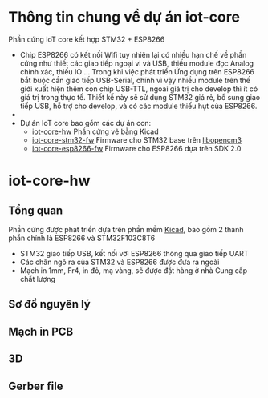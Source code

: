 # Thông tin chung về dự án iot-core

Phần cứng IoT core kết hợp STM32 + ESP8266
- Chip ESP8266 có kết nối Wifi tuy nhiên lại có nhiều hạn chế về phần cứng như thiết các giao tiếp ngoại vi và USB, thiếu module đọc Analog chính xác, thiếu IO ... Trong khi việc phát triển Ứng dụng trên ESP8266 bắt buộc cần giao tiếp USB-Serial, chính vì vậy nhiều module trên thế giới xuất hiện thêm con chip USB-TTL, ngoài giá trị cho develop thì ít có giá trị trong thực tế. Thiết kế này sẽ sử dụng STM32 giá rẻ, bổ sung giao tiếp USB, hỗ trợ cho develop, và có các module thiếu hụt của ESP8266.
- 
- Dự án IoT core bao gồm các dự án con:
    + [iot-core-hw](https://github.com/genuine-engineering/iot-core-hw) Phần cứng vẽ bằng Kicad 
    + [iot-core-stm32-fw](https://github.com/genuine-engineering/iot-core-stm32-fw) Firmware cho STM32 base trên [libopencm3](https://github.com/libopencm3/libopencm3)
    + [iot-core-esp8266-fw](https://github.com/genuine-engineering/iot-core-esp8266-fw) Firmware cho ESP8266 dựa trên SDK 2.0 


# iot-core-hw
## Tổng quan
Phần cứng được phát triển dựa trên phần mềm [Kicad](http://kicad-pcb.org/), bao gồm 2 thành phần chính là ESP8266 và STM32F103C8T6
- STM32 giao tiếp USB, kết nối với ESP8266 thông qua giao tiếp UART
- Các chân ngõ ra của STM32 và ESP8266 được đưa ra ngoài 
- Mạch in 1mm, Fr4, in đỏ, mạ vàng, sẽ được đặt hàng ở nhà Cung cấp chất lượng

## Sơ đồ nguyên lý

## Mạch in PCB

## 3D

## Gerber file 